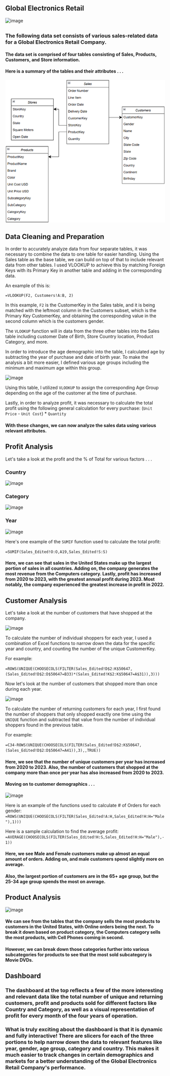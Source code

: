 ## Global Electronics Retail

![image](https://github.com/user-attachments/assets/7e06c53a-2341-4f67-9ac4-5437c9c5bdc1)

##

### The following data set consists of various sales-related data for a Global Electronics Retail Company. 

#### The data set is comprised of four tables consisting of Sales, Products, Customers, and Store information.

#### Here is a summary of the tables and their attributes . . . 
![](https://github.com/tanikasuresh/Global-Electronics-Retail-Analysis/blob/main/Miscellaneous/Entity%20Relationship%20Diagram.png)

## Data Cleaning and Preparation

In order to accurately analyze data from four separate tables, it was necessary to combine the data to one table for easier handling. Using the Sales table as the base table, we can build on top of that to include relevant data from other tables. I used VLOOKUP to achieve this by matching Foreign Keys with its Primary Key in another table and adding in the corresponding data.

An example of this is:

```
=VLOOKUP(F2, Customers!A:B, 2)
```
In this example, ```F2``` is the CustomerKey in the Sales table, and it is being matched with the leftmost column in the Customers subset, which is the Primary Key CustomerKey, and obtaining the corresponding value in the second column which is the customers gender.

The ```VLOOKUP``` function will in data from the three other tables into the Sales table including customer Date of Birth, Store Country location, Product Category, and more.

In order to introduce the age demographic into the table, I calculated age by subtracting the year of purchase and date of birth year. To make the analysis a bit more easier, I defined various age groups including the minimum and maximum age within this group.

![image](https://github.com/user-attachments/assets/a07bb1ff-b2ae-4647-9ea7-c3f870cde4b1)

Using this table, I utilized ```VLOOKUP``` to assign the corresponding Age Group depending on the age of the customer at the time of purchase.  

Lastly, in order to analyze profit, it was necessary to calculate the total profit using the following general calculation for every purchase: (`Unit Price` - `Unit Cost`) * `Quantity`

#### With these changes, we can now analyze the sales data using various relevant attributes.

## Profit Analysis

Let's take a look at the profit and the % of Total for various factors . . . 

### Country
![image](https://github.com/user-attachments/assets/7badf0c9-1006-44df-868b-fab61803915a)

### Category
![image](https://github.com/user-attachments/assets/83bb4236-1c9f-49ff-b9ab-1caee42c3f7c)

### Year
![image](https://github.com/user-attachments/assets/c777638e-5cc2-400c-bb35-44437b5404e8)

Here's one example of the ```SUMIF``` function used to calculate the total profit:

```=SUMIF(Sales_Edited!O:O,A19,Sales_Edited!S:S)```

#### Here, we can see that sales in the United States make up the largest portion of sales in all countries. Adding on, the company generates the most revenue from the Computers category. Lastly, profit has increased from 2020 to 2023, with the greatest annual profit during 2023. Most notably, the company experienced the greatest increase in profit in 2022. 

## Customer Analysis

Let's take a look at the number of customers that have shopped at the company.

![image](https://github.com/user-attachments/assets/036c3324-37d0-43d0-b1ea-53eced7cdd62)

To calculate the number of individual shoppers for each year, I used a combination of Excel functions to narrow down the data for the specific year and country, and counting the number of the unique CustomerKey.

For example:

```=ROWS(UNIQUE(CHOOSECOLS(FILTER(Sales_Edited!D$2:K$50647,(Sales_Edited!D$2:D$50647=B33)*(Sales_Edited!K$2:K$50647=A$31)),3)))```

Now let's look at the number of customers that shopped more than once during each year.
	
![image](https://github.com/user-attachments/assets/78320200-3bf0-4d5d-a3a9-9a994a1d99bf)

To calculate the number of returning customers for each year, I first found the number of shoppers that only shopped exactly one time using the ```UNIQUE``` function and subtracted that value from the number of individual shoppers found in the previous table.

For example:

```=C34-ROWS(UNIQUE(CHOOSECOLS(FILTER(Sales_Edited!D$2:K$50647,(Sales_Edited!D$2:D$50647=A41)),3),,TRUE))```

#### Here, we see that the number of unique customers per year has increased from 2020 to 2023. Also, the number of customers that shopped at the company more than once per year has also increased from 2020 to 2023.

#### Moving on to customer demographics . . . 

![image](https://github.com/user-attachments/assets/492b71f6-b1bb-48a7-80a7-318c7ea03e9d)

Here is an example of the functions used to calculate # of Orders for each gender:
```=ROWS(UNIQUE(CHOOSECOLS(FILTER(Sales_Edited!A:H,Sales_Edited!H:H="Male"),1)))```

Here is a sample calculation to find the average profit:
```=AVERAGE(CHOOSECOLS(FILTER(Sales_Edited!H:S,Sales_Edited!H:H="Male"),-1))```

#### Here, we see Male and Female customers make up almost an equal amount of orders. Adding on, and male customers spend slightly more on average.

#### Also, the largest portion of customers are in the 65+ age group, but the 25-34 age group spends the most on average.

## Product Analysis
![image](https://github.com/user-attachments/assets/096d1976-9fbc-4023-a4d7-9c85b0f2c2a5)

#### We can see from the tables that the company sells the most products to customers in the United States, with Online orders being the next. To break it down based on product category, the Computers category sells the most products, with Cell Phones coming in second.

#### However, we can break down those categories further into various subcategories for products to see that the most sold subcategory is Movie DVDs.

## Dashboard

### The dashboard at the top reflects a few of the more interesting and relevant data like the total number of unique and returning customers, profit and products sold for different factors like Country and Category, as well as a visual representation of profit for every month of the four years of operation.

### What is truly exciting about the dashboard is that it is dynamic and fully interactive! There are slicers for each of the three portions to help narrow down the data to relevant features like year, gender, age group, category and country. This makes it much easier to track changes in certain demographics and markets for a better understanding of the Global Electronics Retail Company's performance.



















